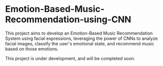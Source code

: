# Emotion-Based-Music-Recommendation-using-CNN
This project aims to develop an Emotion-Based Music Recommendation System using facial expressions, leveraging the power of CNNs to analyze facial images, classify the user's emotional state, and recommend music based on those emotions.

This project is under development, and will be completed soon.
